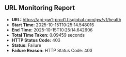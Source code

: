 ## URL Monitoring Report

- **URL:** https://api-gw1-prod1.fisglobal.com/gw/v1/health
- **Start Time:** 2025-10-15T10:25:14.548016
- **End Time:** 2025-10-15T10:25:14.642606
- **Total Time Taken:** 0.09459 seconds
- **HTTP Status Code:** 403
- **Status:** Failure
- **Failure Reason:** HTTP Status Code: 403
